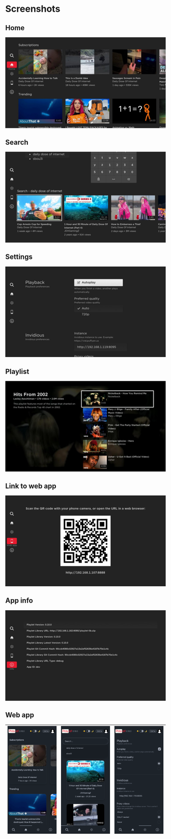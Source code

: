 # Screenshots

## Home

![Home](./home.jpg)

## Search

![Search](./search.jpg)

## Settings

![Settings](./settings.jpg)

## Playlist

![Playlist](./playlist.jpg)

## Link to web app

![Link to web app](./webapp-qr.jpg)

## App info

![App info](./app-info.jpg)

## Web app

| ![Web app home](./webapp-home.png) | ![Web app search](./webapp-search.png) | ![Web app settings](./webapp-settings.png) |
| ---------------------------------- | -------------------------------------- | ------------------------------------------ |
